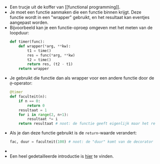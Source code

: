 - Een trucje uit de koffer van [[functional programming]].
- Je moet een functie aanmaken die een functie binnen krijgt. Deze functie wordt in een "wrapper" gebruikt, en het resultaat kan eventjes aangepast worden.
- Bijvoorbeeld kan je een functie-oproep omgeven met het meten van de loopduur:
  ``` python
  def timer(func):
      def wrapper(*arg, **kw):
          t1 = time()
          res = func(*arg, **kw)
          t2 = time()
          return res, (t2 - t1)
      return wrapper
  ```
- Je gebruikt die functie dan als wrapper voor een andere functie door de `@`-operator:
  ``` python
  @timer
  def faculteit(n):
      if n == 0:
          return 0
      resultaat = 1
      for i in range(2, n+1):
          resultaat *= i
      return resultaat # noot: de functie geeft eigenlijk maar het resultaat
  ```
- Als je dan deze functie gebruikt is de `return`-waarde verandert:
  ``` python
  fac, duur = faculteit(100) # noot: de "duur" komt van de decorator boven
  ```
-
- Een heel gedetailleerde introductie is [hier](https://realpython.com/primer-on-python-decorators/) te vinden.